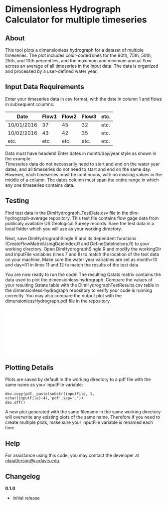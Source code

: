 # Dimensionless Hydrograph Calculator for multiple timeseries

>

## About

This tool plots a dimensionless hydrograph for a dataset of multiple timeseries. The plot includes color-coded lines for the 90th, 75th, 50th, 25th, and 10th percentiles, and the maximum and minimum annual flow across an average of all timeseries in the input data. The data is organized and processed by a user-defined water year. 

## Input Data Requirements

Enter your timeseries data in csv format, with the date in column 1 and flows in subsequent columns:

| Date | Flow1 | Flow2 | Flow3 | etc. |
|-------|-------|-------|------|------|
| 10/01/2016 | 37 | 45 | 32 | etc. | 
| 10/02/2016 | 43 | 42 | 35 | etc. |
| etc. | etc. | etc. | etc. | etc. | 

Data must have headers! Enter dates in month/day/year style as shown in the example.     
Timeseries data do not necessarily need to start and end on the water year dates, and all timeseries do not need to start and end on the same day. However, each timeseries must be continuous, with no missing values in the middle of a column. The dates column must span the entire range in which any one timeseries contains data. 

## Testing

Find test data in the DimHydrograph_TestData.csv file in the dim-hydrograph-average repository. This test file contains flow gage data from publicaly available US Geological Survey records. Save the test data in a local folder which you will use as your working directory.  

Next, save DimHydrographSingle.R and its dependent functions (CreateFlowMatrixUsingDateIndex.R and DefineDateIndices.R) to your working directory. Open DimHydrographSingle.R and modify the workingDir and inputFile variables (lines 7 and 8) to match the location of the test data on your machine. Make sure the water year variables are set as month=10 and day=01 in lines 11 and 12 to match the results of the test data. 

You are now ready to run the code! The resulting Qstats matrix contains the data used to plot the dimensionless hydrograph. Compare the values of your resulting Qstats table with the DimHydrographTestResults.csv table in the dimensionless-hydrograph repository to verify your code is running correctly. You may also compare the output plot with the dimensionlessHydrograph.pdf file in the repository.  

![Preview the output test plot here.](dimensionlessHydrograph.pdf)

## Plotting Details

Plots are saved by default in the working directory to a pdf file with the same name as your inputFile variable:

```
dev.copy(pdf, paste(substr(inputFile, 1, nchar(inputFile)-4),'pdf',sep='.'))
dev.off()
```
A new plot generated with the same filename in the same working directory will overwrite any existing plots of the same name. Therefore if you need to create multiple plots, make sure your inputFile variable is renamed each time. 

## Help

For assistance using this code, you may contact the developer at nkpatterson@ucdavis.edu. 

## Changelog

__0.1.0__

- Initial release
